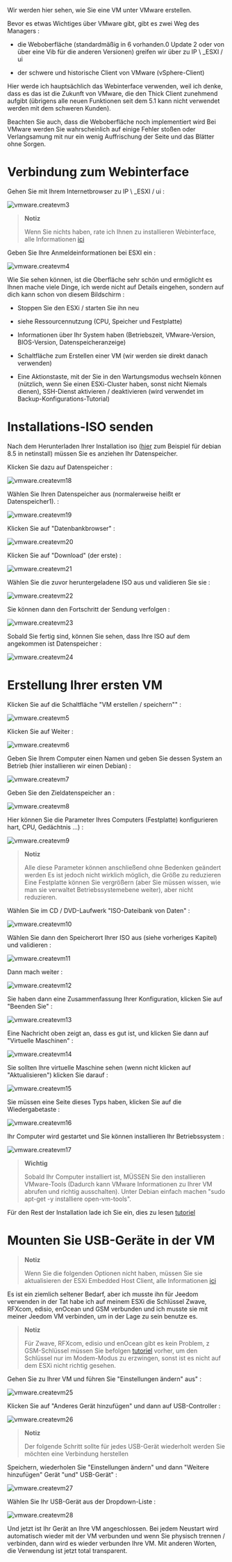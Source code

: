 Wir werden hier sehen, wie Sie eine VM unter VMware erstellen.

Bevor es etwas Wichtiges über VMware gibt, gibt es zwei
Weg des Managers :

-   die Weboberfläche (standardmäßig in 6 vorhanden.0 Update 2 oder von
    über eine Vib für die anderen Versionen) greifen wir über zu
    IP \ _ESXI / ui

-   der schwere und historische Client von VMware (vSphere-Client)

Hier werde ich hauptsächlich das Webinterface verwenden, weil ich denke, dass es das ist
die Zukunft von VMware, die den Thick Client zunehmend aufgibt
(übrigens alle neuen Funktionen seit dem 5.1 kann nicht verwendet werden
mit dem schweren Kunden).

Beachten Sie auch, dass die Weboberfläche noch implementiert wird
Bei VMware werden Sie wahrscheinlich auf einige Fehler stoßen oder
Verlangsamung mit nur ein wenig Auffrischung der Seite und das
Blätter ohne Sorgen.

Verbindung zum Webinterface 
===========================

Gehen Sie mit Ihrem Internetbrowser zu IP \ _ESXI / ui :

![vmware.createvm3](images/vmware.createvm3.PNG)

> **Notiz**
>
> Wenn Sie nichts haben, rate ich Ihnen zu installieren
> Webinterface, alle Informationen
> [ici](https://jeedom.github.io/documentation/howto/de_DE/doc-howto-vmware.trucs_et_astuces.html)

Geben Sie Ihre Anmeldeinformationen bei ESXI ein :

![vmware.createvm4](images/vmware.createvm4.PNG)

Wie Sie sehen können, ist die Oberfläche sehr schön und ermöglicht es Ihnen
mache viele Dinge, ich werde nicht auf Details eingehen, sondern auf dich
kann schon von diesem Bildschirm :

-   Stoppen Sie den ESXi / starten Sie ihn neu

-   siehe Ressourcennutzung (CPU, Speicher und Festplatte)

-   Informationen über Ihr System haben (Betriebszeit,
    VMware-Version, BIOS-Version, Datenspeicheranzeige)

-   Schaltfläche zum Erstellen einer VM (wir werden sie direkt danach verwenden)

-   Eine Aktionstaste, mit der Sie in den Wartungsmodus wechseln können
    (nützlich, wenn Sie einen ESXi-Cluster haben, sonst nicht
    Niemals dienen), SSH-Dienst aktivieren / deaktivieren (wird verwendet
    im Backup-Konfigurations-Tutorial)

Installations-ISO senden 
=============================

Nach dem Herunterladen Ihrer Installation iso
([hier](http://cdimage.debian.org/debian-cd/8.5.0/amd64/iso-cd/debian-8.5.0-amd64-netinst.iso)
zum Beispiel für debian 8.5 in netinstall) müssen Sie es anziehen
Ihr Datenspeicher.

Klicken Sie dazu auf Datenspeicher :

![vmware.createvm18](images/vmware.createvm18.PNG)

Wählen Sie Ihren Datenspeicher aus (normalerweise heißt er Datenspeicher1). :

![vmware.createvm19](images/vmware.createvm19.PNG)

Klicken Sie auf "Datenbankbrowser" :

![vmware.createvm20](images/vmware.createvm20.PNG)

Klicken Sie auf "Download" (der erste) :

![vmware.createvm21](images/vmware.createvm21.PNG)

Wählen Sie die zuvor heruntergeladene ISO aus und validieren Sie sie :

![vmware.createvm22](images/vmware.createvm22.PNG)

Sie können dann den Fortschritt der Sendung verfolgen :

![vmware.createvm23](images/vmware.createvm23.PNG)

Sobald Sie fertig sind, können Sie sehen, dass Ihre ISO auf dem angekommen ist
Datenspeicher :

![vmware.createvm24](images/vmware.createvm24.PNG)

Erstellung Ihrer ersten VM 
=============================

Klicken Sie auf die Schaltfläche "VM erstellen / speichern"" :

![vmware.createvm5](images/vmware.createvm5.PNG)

Klicken Sie auf Weiter :

![vmware.createvm6](images/vmware.createvm6.PNG)

Geben Sie Ihrem Computer einen Namen und geben Sie dessen System an
Betrieb (hier installieren wir einen Debian) :

![vmware.createvm7](images/vmware.createvm7.PNG)

Geben Sie den Zieldatenspeicher an :

![vmware.createvm8](images/vmware.createvm8.PNG)

Hier können Sie die Parameter Ihres Computers (Festplatte) konfigurieren
hart, CPU, Gedächtnis ...) :

![vmware.createvm9](images/vmware.createvm9.PNG)

> **Notiz**
>
> Alle diese Parameter können anschließend ohne Bedenken geändert werden
> Es ist jedoch nicht wirklich möglich, die Größe zu reduzieren
> Eine Festplatte können Sie vergrößern (aber Sie müssen wissen, wie man sie verwaltet
> Betriebssystemebene weiter), aber nicht reduzieren.

Wählen Sie im CD / DVD-Laufwerk "ISO-Dateibank von
Daten" :

![vmware.createvm10](images/vmware.createvm10.PNG)

Wählen Sie dann den Speicherort Ihrer ISO aus (siehe
vorheriges Kapitel) und validieren :

![vmware.createvm11](images/vmware.createvm11.PNG)

Dann mach weiter :

![vmware.createvm12](images/vmware.createvm12.PNG)

Sie haben dann eine Zusammenfassung Ihrer Konfiguration, klicken Sie auf
"Beenden Sie" :

![vmware.createvm13](images/vmware.createvm13.PNG)

Eine Nachricht oben zeigt an, dass es gut ist, und klicken Sie dann auf
"Virtuelle Maschinen" :

![vmware.createvm14](images/vmware.createvm14.PNG)

Sie sollten Ihre virtuelle Maschine sehen (wenn nicht klicken
auf "Aktualisieren") klicken Sie darauf :

![vmware.createvm15](images/vmware.createvm15.PNG)

Sie müssen eine Seite dieses Typs haben, klicken Sie auf die Wiedergabetaste :

![vmware.createvm16](images/vmware.createvm16.PNG)

Ihr Computer wird gestartet und Sie können installieren
Ihr Betriebssystem :

![vmware.createvm17](images/vmware.createvm17.PNG)

> **Wichtig**
>
> Sobald Ihr Computer installiert ist, MÜSSEN Sie den installieren
> VMware-Tools (Dadurch kann VMware Informationen zu Ihrer VM abrufen
> und richtig ausschalten). Unter Debian einfach machen
> "sudo apt-get -y installiere open-vm-tools".

Für den Rest der Installation lade ich Sie ein, dies zu lesen
[tutoriel](https://jeedom.github.io/documentation/howto/de_DE/doc-howto-debian.installation.html#_installation)

Mounten Sie USB-Geräte in der VM 
=======================================

> **Notiz**
>
> Wenn Sie die folgenden Optionen nicht haben, müssen Sie sie aktualisieren
> der ESXi Embedded Host Client, alle Informationen
> [ici](https://jeedom.github.io/documentation/howto/de_DE/doc-howto-vmware.trucs_et_astuces.html)

Es ist ein ziemlich seltener Bedarf, aber ich musste ihn für Jeedom verwenden
in der Tat habe ich auf meinem ESXi die Schlüssel Zwave, RFXcom, edisio, enOcean und GSM
verbunden und ich musste sie mit meiner Jeedom VM verbinden, um in der Lage zu sein
benutze es.

> **Notiz**
>
> Für Zwave, RFXcom, edisio und enOcean gibt es kein Problem, z
> GSM-Schlüssel müssen Sie befolgen
> [tutoriel](https://jeedom.github.io/documentation/howto/de_DE/doc-howto-gsm.huawei_mode_modem.html)
> vorher, um den Schlüssel nur im Modem-Modus zu erzwingen, sonst ist es nicht
> auf dem ESXi nicht richtig gesehen.

Gehen Sie zu Ihrer VM und führen Sie "Einstellungen ändern" aus" :

![vmware.createvm25](images/vmware.createvm25.PNG)

Klicken Sie auf "Anderes Gerät hinzufügen" und dann auf USB-Controller :

![vmware.createvm26](images/vmware.createvm26.PNG)

> **Notiz**
>
> Der folgende Schritt sollte für jedes USB-Gerät wiederholt werden
> Sie möchten eine Verbindung herstellen

Speichern, wiederholen Sie "Einstellungen ändern" und dann "Weitere hinzufügen"
Gerät "und" USB-Gerät" :

![vmware.createvm27](images/vmware.createvm27.PNG)

Wählen Sie Ihr USB-Gerät aus der Dropdown-Liste :

![vmware.createvm28](images/vmware.createvm28.PNG)

Und jetzt ist Ihr Gerät an Ihre VM angeschlossen. Bei jedem
Neustart wird automatisch wieder mit der VM verbunden und wenn Sie
physisch trennen / verbinden, dann wird es wieder verbunden
Ihre VM. Mit anderen Worten, die Verwendung ist jetzt total
transparent.

